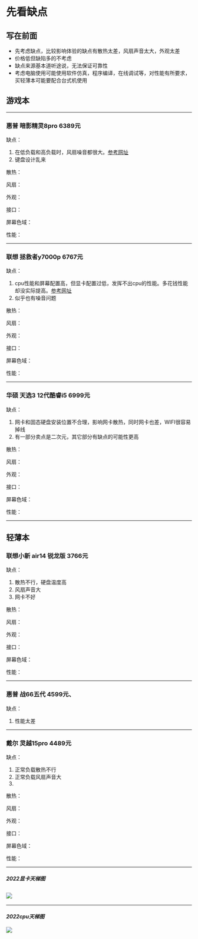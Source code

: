 

# 先看缺点

## 写在前面
- 先考虑缺点，比较影响体验的缺点有散热太差，风扇声音太大，外观太差
- 价格低但缺陷多的不考虑
- 缺点来源基本道听途说，无法保证可靠性
- 考虑电脑使用可能使用软件仿真，程序编译，在线调试等，对性能有所要求，买轻薄本可能要配合台式机使用

## 游戏本
--- 

### **惠普 暗影精灵8pro** 6389元
缺点：
1. 在低负载和高负载时，风扇噪音都很大。[参考网址](https://www.bilibili.com/video/BV1TB4y1Q7KD?spm_id_from=333.337.search-card.all.click&vd_source=16bfb1192b37342737a235b359262b87) 
2. 键盘设计乱来

散热：

风扇：

外观：

接口：
   
屏幕色域：

性能：

***
### **联想 拯救者y7000p** 6767元

缺点：
1. cpu性能和屏幕配置高，但显卡配置过低，发挥不出cpu的性能。多花钱性能却没实际提高。[参考网址](https://www.bilibili.com/video/BV1A44y1V7K7?spm_id_from=333.337.search-card.all.click&vd_source=16bfb1192b37342737a235b359262b87)
2. 似乎也有噪音问题

散热：

风扇：

外观：

接口：

屏幕色域：

性能：
***

### **华硕 天选3 12代酷睿i5** 6999元

缺点：
1. 网卡和固态硬盘安装位置不合理，影响网卡散热，同时网卡也差，WIFI很容易掉线
2. 有一部分卖点是二次元，其它部分有缺点的可能性更高

散热：

风扇：

外观：

接口：

屏幕色域：

性能：

***

## 轻薄本

### **联想小新 air14 锐龙版** 3766元

缺点：
1. 散热不行，硬盘温度高
2. 风扇声音大
3. 网卡不好

散热：

风扇：

外观：

接口：

屏幕色域：

性能：

***

### **惠普 战66五代** 4599元、

缺点：
1. 性能太差

***

### **戴尔 灵越15pro** 4489元

缺点：
1. 正常负载散热不行
2. 正常负载风扇声音大
3. 

散热：

风扇：

外观：

接口：

屏幕色域：

性能：

***

#### ***2022显卡天梯图***
![](pic/%E6%98%BE%E5%8D%A1.jpg)
---
---
#### ***2022cpu天梯图***
![](pic/%E6%98%BE%E5%8D%A1.jpg)